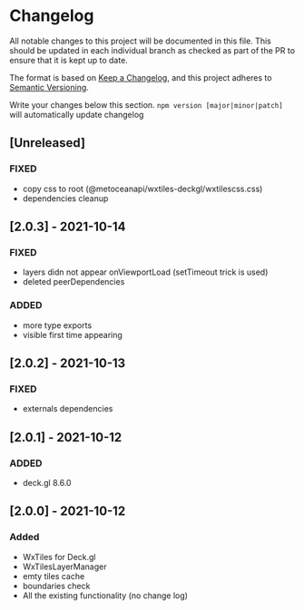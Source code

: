 # Changelog

All notable changes to this project will be documented in this file. This should be updated in each individual branch as checked as part of the PR to ensure that it is kept up to date.

The format is based on [Keep a Changelog](https://keepachangelog.com/en/1.0.0/),
and this project adheres to [Semantic Versioning](https://semver.org/spc/v2.0.0.html).

Write your changes below this section. `npm version [major|minor|patch]` will automatically update changelog

## [Unreleased]

### FIXED

- copy css to root (@metoceanapi/wxtiles-deckgl/wxtilescss.css)
- dependencies cleanup

## [2.0.3] - 2021-10-14

### FIXED

- layers didn not appear onViewportLoad (setTimeout trick is used)
- deleted peerDependencies

### ADDED

- more type exports
- visible first time appearing

## [2.0.2] - 2021-10-13

### FIXED

- externals dependencies

## [2.0.1] - 2021-10-12

### ADDED

- deck.gl 8.6.0

## [2.0.0] - 2021-10-12

### Added

- WxTiles for Deck.gl
- WxTilesLayerManager
- emty tiles cache
- boundaries check
- All the existing functionality (no change log)
